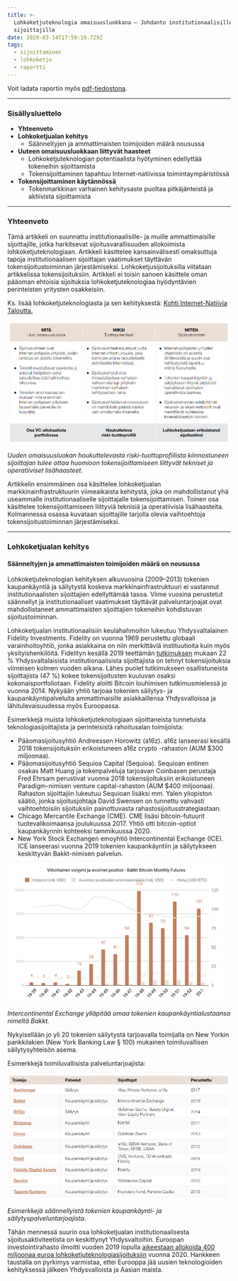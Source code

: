 ```yaml
---
title: >-
  Lohkoketjuteknologia omaisuusluokkana — Johdanto institutionaalisille
  sijoittajille
date: 2020-03-14T17:59:19.729Z
tags:
  - sijoittaminen
  - lohkoketju
  - raportti
---
```

Voit ladata raportin myös [pdf-tiedostona](https://robincapital.co/wp-content/uploads/2020/01/Lohkoketjuteknologia-omaisuusluokkana-Johdanto-institutionaalisille-sijoittajille-1.pdf).

- - -

### Sisällysluettelo

* **Yhteenveto**
* **Lohkoketjualan kehitys**
  * Säänneltyjen ja ammattimaisten toimijoiden määrä nousussa
* **Uuteen omaisuusluokkaan liittyvät haasteet**
  * Lohkoketjuteknologian potentiaalista hyötyminen edellyttää tokeneihin sijoittamista
  * Tokensijoittaminen tapahtuu Internet-natiivissa toimintaympäristössä
* **Tokensijoittaminen käytännössä**
  * Tokenmarkkinan varhainen kehitysaste puoltaa pitkäjänteistä ja aktiivista sijoittamista

- - -

### Yhteenveto

Tämä artikkeli on suunnattu institutionaalisille- ja muille ammattimaisille sijoittajille, jotka harkitsevat sijoitusvarallisuuden allokoimista lohkoketjuteknologiaan. Artikkeli käsittelee kansainvälisesti omaksuttuja tapoja institutionaalisen sijoittajan vaatimukset täyttävän tokensijoitustoiminnan järjestämiseksi. Lohkoketjusijoituksilla viitataan artikkelissa tokensijoituksiin. Artikkeli ei toisin sanoen käsittele oman pääoman ehtoisia sijoituksia lohkoketjuteknologiaa hyödyntävien perinteisten yritysten osakkeisiin.

Ks. lisää lohkoketjuteknologiasta ja sen kehityksestä: [Kohti Internet-Natiivia Taloutta.](https://medium.com/robin-capital/kohti-internet-natiivia-taloutta-1d25ea6c02ea)

![Uuden omaisuusluokan houkuttelevasta riski-tuottoprofiilista kiinnostuneen sijoittajan tulee ottaa huomioon tokensijoittamiseen liittyvät tekniset ja operatiiviset lisähaasteet.](/static/img/ff.png "Uuden omaisuusluokan houkuttelevasta riski-tuottoprofiilista kiinnostuneen sijoittajan tulee ottaa huomioon tokensijoittamiseen liittyvät tekniset ja operatiiviset lisähaasteet.")

*Uuden omaisuusluokan houkuttelevasta riski-tuottoprofiilista kiinnostuneen sijoittajan tulee ottaa huomioon tokensijoittamiseen liittyvät tekniset ja operatiiviset lisähaasteet.*

Artikkelin ensimmäinen osa käsittelee lohkoketjualan markkinainfrastruktuurin viimeaikaista kehitystä, joka on mahdollistanut yhä useammalle institutionaaliselle sijoittajalle tokensijoittamisen. Toinen osa käsittelee tokensijoittamiseen liittyviä teknisiä ja operatiivisia lisähaasteita. Kolmannessa osassa kuvataan sijoittajille tarjolla olevia vaihtoehtoja tokensijoitustoiminnan järjestämiseksi.

- - -

### Lohkoketjualan kehitys

#### Säänneltyjen ja ammattimaisten toimijoiden määrä on nousussa

Lohkoketjuteknologian kehityksen alkuvuosina (2009–2013) tokenien kaupankäyntiä ja säilytystä koskeva markkinainfrastruktuuri ei vastannut institutionaalisten sijoittajien edellyttämää tasoa. Viime vuosina perustetut säännellyt ja institutionaaliset vaatimukset täyttävät palveluntarjoajat ovat mahdollistaneet ammattimaisten sijoittajien tokeneihin kohdistuvan sijoitustoiminnan.

Lohkoketjualan institutionaalisiin keulahahmoihin lukeutuu Yhdysvaltalainen Fidelity Investments. Fidelity on vuonna 1969 perustettu globaali varainhoitoyhtiö, jonka asiakkaina on niin merkittäviä instituutioita kuin myös yksityishenkilöitä. Fidelityn kesällä 2019 teettämän [tutkimuksen](https://www.fidelity.com/bin-public/060_www_fidelity_com/documents/press-release/institutional-investments-in-digital-assets-050219.pdf) mukaan 22 % Yhdysvaltalaisista institutionaalisista sijoittajista on tehnyt tokensijoituksia viimeisen kolmen vuoden aikana. Lähes puolet tutkimukseen osallistuneista sijoittajista (47 %) kokee tokensijoitusten kuuluvan osaksi kokonaisportfoliotaan. Fidelity aloitti Bitcoin louhimisen tutkimusmielessä jo vuonna 2014. Nykyään yhtiö tarjoaa tokenien säilytys- ja kaupankäyntipalveluita ammattimaisille asiakkaillensa Yhdysvalloissa ja lähitulevaisuudessa myös Euroopassa.

Esimerkkejä muista lohkoketjuteknologiaan sijoittaneista tunnetuista teknologiasijoittajista ja perinteisistä rahoitusalan toimijoista:

* Pääomasijoitusyhtiö Andreessen Horowitz (a16z). a16z lanseerasi kesällä 2018 tokensijoituksiin erikoistuneen a16z crypto -rahaston (AUM $300 miljoonaa).
* Pääomasijoitusyhtiö Sequioa Capital (Sequioa). Sequioan entinen osakas Matt Huang ja tokenpalveluja tarjoavan Coinbasen perustaja Fred Ehrsam perustivat vuonna 2018 tokensijoituksiin erikoistuneen Paradigm-nimisen venture capital-rahaston (AUM $400 miljoonaa). Rahaston sijoittajiin lukeutuu Sequioan lisäksi mm. Yalen yliopiston säätiö, jonka sijoitusjohtaja David Swensen on tunnettu vahvasti vaihtoehtoisiin sijoituksiin painottuvasta rahastosijoitusstrategiastaan.
* Chicago Mercantile Exchange (CME). CME lisäsi bitcoin-futuurit tuotevalikoimaansa joulukuussa 2017. Yhtiö otti bitcoin-optiot kaupankäynnin kohteeksi tammikuussa 2020.
* New York Stock Exchangen emoyhtiö Intercontinental Exchange (ICE). ICE lanseerasi vuonna 2019 tokenien kaupankäyntiin ja säilytykseen keskittyvän Bakkt-nimisen palvelun.

![Intercontinental Exchange ylläpitää omaa tokenien kaupankäyntialustaansa nimeltä Bakkt.](/static/img/cme.png "Intercontinental Exchange ylläpitää omaa tokenien kaupankäyntialustaansa nimeltä Bakkt.")

*Intercontinental Exchange ylläpitää omaa tokenien kaupankäyntialustaansa nimeltä Bakkt.*

Nykyisellään jo yli 20 tokenien säilytystä tarjoavalla toimijalla on New Yorkin pankkilakien (New York Banking Law § 100) mukainen toimiluvallisen säilytysyhteisön asema.

Esimerkkejä toimiluvallisista palveluntarjoajista:

![Esimerkkejä säännellyistä tokenien kaupankäynti- ja säilytyspalveluntarjoajista.](/static/img/taul.png "Esimerkkejä säännellyistä tokenien kaupankäynti- ja säilytyspalveluntarjoajista.")

*Esimerkkejä säännellyistä tokenien kaupankäynti- ja säilytyspalveluntarjoajista.*

Tähän mennessä suurin osa lohkoketjualan institutionaalisesta sijoitusaktiviteetista on keskittynyt Yhdysvaltoihin. Euroopan investointirahasto ilmoitti vuoden 2019 lopulla [aikeestaan allokoida 400 miljoonaa euroa lohkoketjuteknologiasijoituksiin](https://ec.europa.eu/digital-single-market/en/news/eu-artificial-intelligence-and-blockchain-investment-fund-invest-100-million-euros-startups) vuonna 2020. Hankkeen taustalla on pyrkimys varmistaa, ettei Eurooppa jää uusien teknologioiden kehityksessä jälkeen Yhdysvalloista ja Aasian maista.